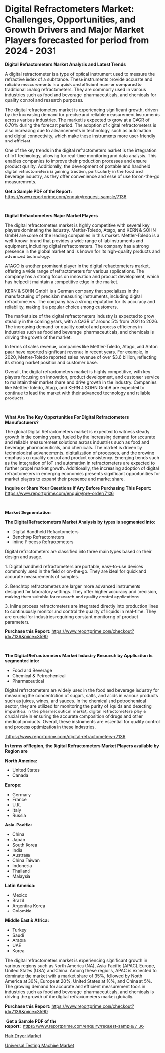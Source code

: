 <p><h1>Digital Refractometers Market: Challenges, Opportunities, and Growth Drivers and Major Market Players forecasted for period from 2024 - 2031</h1></p><p><strong>Digital Refractometers Market Analysis and Latest Trends</strong></p>
<p><p>A digital refractometer is a type of optical instrument used to measure the refractive index of a substance. These instruments provide accurate and reliable measurements in a quick and efficient manner compared to traditional analog refractometers. They are commonly used in various industries such as food and beverage, pharmaceuticals, and chemicals for quality control and research purposes.</p><p>The digital refractometers market is experiencing significant growth, driven by the increasing demand for precise and reliable measurement instruments across various industries. The market is expected to grow at a CAGR of 6.70% during the forecast period. The adoption of digital refractometers is also increasing due to advancements in technology, such as automation and digital connectivity, which make these instruments more user-friendly and efficient.</p><p>One of the key trends in the digital refractometers market is the integration of IoT technology, allowing for real-time monitoring and data analysis. This enables companies to improve their production processes and ensure product quality. Additionally, the development of portable and handheld digital refractometers is gaining traction, particularly in the food and beverage industry, as they offer convenience and ease of use for on-the-go measurements.</p></p>
<p><strong>Get a Sample PDF of the Report:&nbsp;</strong> <a href="https://www.reportprime.com/enquiry/request-sample/7136">https://www.reportprime.com/enquiry/request-sample/7136</a></p>
<p>&nbsp;</p>
<p><strong>Digital Refractometers Major Market Players</strong></p>
<p><p>The digital refractometers market is highly competitive with several key players dominating the industry. Mettler-Toledo, Atago, and KERN & SOHN GmbH are some of the leading companies in this market. Mettler-Toledo is a well-known brand that provides a wide range of lab instruments and equipment, including digital refractometers. The company has a strong presence in the global market and is known for its high-quality products and advanced technology.</p><p>ATAGO is another prominent player in the digital refractometers market, offering a wide range of refractometers for various applications. The company has a strong focus on innovation and product development, which has helped it maintain a competitive edge in the market.</p><p>KERN & SOHN GmbH is a German company that specializes in the manufacturing of precision measuring instruments, including digital refractometers. The company has a strong reputation for its accuracy and reliability, making it a popular choice among customers.</p><p>The market size of the digital refractometers industry is expected to grow steadily in the coming years, with a CAGR of around 5% from 2021 to 2026. The increasing demand for quality control and process efficiency in industries such as food and beverage, pharmaceuticals, and chemicals is driving the growth of the market.</p><p>In terms of sales revenue, companies like Mettler-Toledo, Atago, and Anton paar have reported significant revenue in recent years. For example, in 2020, Mettler-Toledo reported sales revenue of over $3.6 billion, reflecting its strong market position and customer base.</p><p>Overall, the digital refractometers market is highly competitive, with key players focusing on innovation, product development, and customer service to maintain their market share and drive growth in the industry. Companies like Mettler-Toledo, Atago, and KERN & SOHN GmbH are expected to continue to lead the market with their advanced technology and reliable products.</p></p>
<p>&nbsp;</p>
<p><strong>What Are The Key Opportunities For Digital Refractometers Manufacturers?</strong></p>
<p><p>The global Digital Refractometers market is expected to witness steady growth in the coming years, fueled by the increasing demand for accurate and reliable measurement solutions across industries such as food and beverage, pharmaceuticals, and chemicals. The market is driven by technological advancements, digitalization of processes, and the growing emphasis on quality control and product consistency. Emerging trends such as the integration of IoT and automation in refractometers are expected to further propel market growth. Additionally, the increasing adoption of digital refractometers in emerging economies presents significant opportunities for market players to expand their presence and market share.</p></p>
<p><strong>Inquire or Share Your Questions If Any Before Purchasing This Report:</strong> <a href="https://www.reportprime.com/enquiry/pre-order/7136">https://www.reportprime.com/enquiry/pre-order/7136</a></p>
<p>&nbsp;</p>
<p><strong>Market Segmentation</strong></p>
<p><strong>The Digital Refractometers Market Analysis by types is segmented into:</strong></p>
<p><ul><li>Digital Handheld Refractometers</li><li>Benchtop Refractometers</li><li>Inline Process Refractometers</li></ul></p>
<p><p>Digital refractometers are classified into three main types based on their design and usage. </p><p>1. Digital handheld refractometers are portable, easy-to-use devices commonly used in the field or on-the-go. They are ideal for quick and accurate measurements of samples.</p><p>2. Benchtop refractometers are larger, more advanced instruments designed for laboratory settings. They offer higher accuracy and precision, making them suitable for research and quality control applications.</p><p>3. Inline process refractometers are integrated directly into production lines to continuously monitor and control the quality of liquids in real-time. They are crucial for industries requiring constant monitoring of product parameters.</p></p>
<p><strong>Purchase this Report:&nbsp;</strong><a href="https://www.reportprime.com/checkout?id=7136&price=3590">https://www.reportprime.com/checkout?id=7136&price=3590</a></p>
<p>&nbsp;</p>
<p><strong>The Digital Refractometers Market Industry Research by Application is segmented into:</strong></p>
<p><ul><li>Food and Beverage</li><li>Chemical & Petrochemical</li><li>Pharmaceutical</li></ul></p>
<p><p>Digital refractometers are widely used in the food and beverage industry for measuring the concentration of sugars, salts, and acids in various products such as juices, wines, and sauces. In the chemical and petrochemical sector, they are utilized for monitoring the purity of liquids and detecting impurities. In the pharmaceutical market, digital refractometers play a crucial role in ensuring the accurate composition of drugs and other medical products. Overall, these instruments are essential for quality control and process optimization in these industries.</p></p>
<p><a href="https://www.reportprime.com/digital-refractometers-r7136">&nbsp;https://www.reportprime.com/digital-refractometers-r7136</a></p>
<p><strong>In terms of Region, the Digital Refractometers Market Players available by Region are:</strong></p>
<p>
    <p> <strong> North America: </strong>
        <ul>
            <li>United States</li>
            <li>Canada</li>
        </ul>
        </p> 
    <p> <strong> Europe: </strong>
        <ul>
            <li>Germany</li>
            <li>France</li>
            <li>U.K.</li>
            <li>Italy</li>
            <li>Russia</li>
        </ul>
        </p> 
    <p> <strong> Asia-Pacific: </strong>
        <ul>
            <li>China</li>
            <li>Japan</li>
            <li>South Korea</li>
            <li>India</li>
            <li>Australia</li>
            <li>China Taiwan</li>
            <li>Indonesia</li>
            <li>Thailand</li>
            <li>Malaysia</li>
        </ul>
        </p> 
    <p> <strong> Latin America: </strong>
        <ul>
            <li>Mexico</li>
            <li>Brazil</li>
            <li>Argentina Korea</li>
            <li>Colombia</li>
        </ul>
        </p> 
    <p> <strong> Middle East & Africa: </strong>
        <ul>
            <li>Turkey</li>
            <li>Saudi</li>
            <li>Arabia</li>
            <li>UAE</li>
            <li>Korea</li>
        </ul>
    </p>
    </p>
<p><p>The digital refractometers market is experiencing significant growth in various regions such as North America (NA), Asia-Pacific (APAC), Europe, United States (USA) and China. Among these regions, APAC is expected to dominate the market with a market share of 35%, followed by North America at 30%, Europe at 20%, United States at 10%, and China at 5%. The growing demand for accurate and efficient measurement tools in industries such as food and beverage, pharmaceuticals, and chemicals is driving the growth of the digital refractometers market globally.</p></p>
<p><strong>Purchase this Report: </strong><a href="https://www.reportprime.com/checkout?id=7136&price=3590">https://www.reportprime.com/checkout?id=7136&price=3590</a></p>
<p>&nbsp;<strong>Get a Sample PDF of the Report:&nbsp;&nbsp;</strong><a href="https://www.reportprime.com/enquiry/request-sample/7136">https://www.reportprime.com/enquiry/request-sample/7136</a></p>
<p><strong></strong></p>
<p><p><a href="https://issuu.com/reportprime-2/docs/hair-dryer-market-size-2030.pptx">Hair Dryer Market</a></p><p><a href="https://github.com/RoccoManning/Market-Research-Report-List-5/blob/main/universal-testing-machine-market.md">Universal Testing Machine Market</a></p></p>